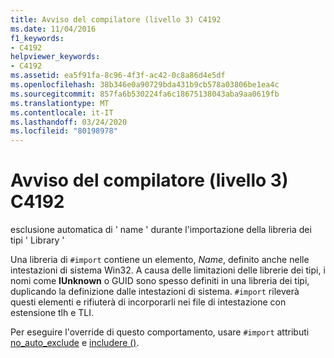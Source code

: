 ```yaml
---
title: Avviso del compilatore (livello 3) C4192
ms.date: 11/04/2016
f1_keywords:
- C4192
helpviewer_keywords:
- C4192
ms.assetid: ea5f91fa-8c96-4f3f-ac42-0c8a86d4e5df
ms.openlocfilehash: 38b346e0a90729bda431b9cb578a03806be1ea4c
ms.sourcegitcommit: 857fa6b530224fa6c18675138043aba9aa0619fb
ms.translationtype: MT
ms.contentlocale: it-IT
ms.lasthandoff: 03/24/2020
ms.locfileid: "80198978"
---
```

# <a name="compiler-warning-level-3-c4192"></a>Avviso del compilatore (livello 3) C4192

esclusione automatica di ' name ' durante l'importazione della libreria dei tipi ' Library '

Una libreria di `#import` contiene un elemento, *Name*, definito anche nelle intestazioni di sistema Win32. A causa delle limitazioni delle librerie dei tipi, i nomi come **IUnknown** o GUID sono spesso definiti in una libreria dei tipi, duplicando la definizione dalle intestazioni di sistema. `#import` rileverà questi elementi e rifiuterà di incorporarli nei file di intestazione con estensione tlh e TLI.

Per eseguire l'override di questo comportamento, usare `#import` attributi [no_auto_exclude](../../preprocessor/no-auto-exclude.md) e [includere ()](../../preprocessor/include-parens.md).
